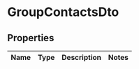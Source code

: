 # GroupContactsDto
## Properties

Name | Type | Description | Notes
------------ | ------------- | ------------- | -------------


